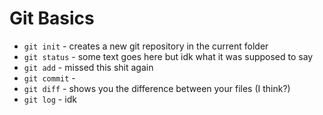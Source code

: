 # Git Basics

* `git init` - creates a new git repository in the current folder
* `git status` - some text goes here but idk what it was supposed to say
* `git add` - missed this shit again
* `git commit` - 
* `git diff` - shows you the difference between your files (I think?)
* `git log` - idk
